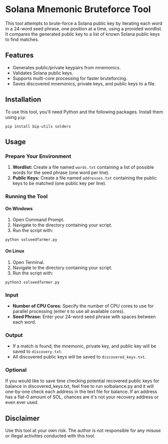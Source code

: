 <h1>Solana Mnemonic Bruteforce Tool</h1>

<p>This tool attempts to brute-force a Solana public key by iterating each word in a 24-word seed phrase, one position at a time, using a provided wordlist. It compares the generated public key to a list of known Solana public keys to find matches.</p>

<h2>Features</h2>

<ul>
  <li>Generates public/private keypairs from mnemonics.</li>
  <li>Validates Solana public keys.</li>
  <li>Supports multi-core processing for faster bruteforcing.</li>
  <li>Saves discovered mnemonics, private keys, and public keys to a file.</li>
</ul>

<h2>Installation</h2>

<p>To use this tool, you'll need Python and the following packages. Install them using <code>pip</code>:</p>

<p><code>pip install bip-utils solders</code></p>

<h2>Usage</h2>

<h3>Prepare Your Environment</h3>

<ol>
  <li><strong>Wordlist:</strong> Create a file named <code>words.txt</code> containing a list of possible words for the seed phrase (one word per line).</li>
  <li><strong>Public Keys:</strong> Create a file named <code>addresses.txt</code> containing the public keys to be matched (one public key per line).</li>
</ol>

<h3>Running the Tool</h3>

<h4>On Windows</h4>

<ol>
  <li>Open Command Prompt.</li>
  <li>Navigate to the directory containing your script.</li>
  <li>Run the script with:</li>
</ol>

<p><code>python solseedfarmer.py</code></p>

<h4>On Linux</h4>

<ol>
  <li>Open Terminal.</li>
  <li>Navigate to the directory containing your script.</li>
  <li>Run the script with:</li>
</ol>

<p><code>python3 solseedfarmer.py</code></p>

<h3>Input</h3>

<ul>
  <li><strong>Number of CPU Cores:</strong> Specify the number of CPU cores to use for parallel processing (enter <code>0</code> to use all available cores).</li>
  <li><strong>Seed Phrase:</strong> Enter your 24-word seed phrase with spaces between each word.</li>
</ul>

<h3>Output</h3>

<ul>
  <li>If a match is found, the mnemonic, private key, and public key will be saved to <code>discovery.txt</code>.</li>
  <li>All discovered public keys will be saved to <code>discovered_keys.txt</code>.</li>
</ul>

<h3>Optional</h3>
If you would like to save time checking potential recovered public keys for balance in discovered_keys.txt, feel free to run solbalance.py and it will one-by-one check each address in the text file for balance.  If an address has a flat-0 amount of SOL, chances are it's not your recovery address or even ever used.

<h2>Disclaimer</h2>

<p>Use this tool at your own risk. The author is not responsible for any misuse or illegal activities conducted with this tool.</p>
